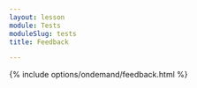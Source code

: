```yaml
---
layout: lesson
module: Tests
moduleSlug: tests
title: Feedback

---
```


{% include options/ondemand/feedback.html %}